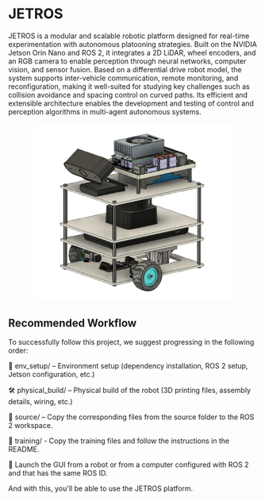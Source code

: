 # JETROS

JETROS is a modular and scalable robotic platform designed for real-time experimentation with autonomous platooning strategies. Built on the NVIDIA Jetson Orin Nano and ROS 2, it integrates a 2D LiDAR, wheel encoders, and an RGB camera to enable perception through neural networks, computer vision, and sensor fusion. Based on a differential drive robot model, the system supports inter-vehicle communication, remote monitoring, and reconfiguration, making it well-suited for studying key challenges such as collision avoidance and spacing control on curved paths. Its efficient and extensible architecture enables the development and testing of control and perception algorithms in multi-agent autonomous systems.

<p align="center">
  <img src="jetros.png" alt="image" width="400"/>
</p>

## Recommended Workflow
To successfully follow this project, we suggest progressing in the following order:

🔧 env_setup/ – Environment setup (dependency installation, ROS 2 setup, Jetson configuration, etc.)

🛠️ physical_build/ – Physical build of the robot (3D printing files, assembly details, wiring, etc.)

📁 source/ – Copy the corresponding files from the source folder to the ROS 2 workspace.

🧠 training/ - Copy the training files and follow the instructions in the README.

🔳 Launch the GUI from a robot or from a computer configured with ROS 2 and that has the same ROS ID. 

And with this, you'll be able to use the JETROS platform.



